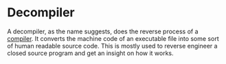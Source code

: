 # Decompiler

A decompiler, as the name suggests, does the reverse process of a [compiler](compiler.md). It converts the machine code of an executable file into some sort of human readable source code. This is mostly used to reverse engineer a closed source program and get an insight on how it works. 